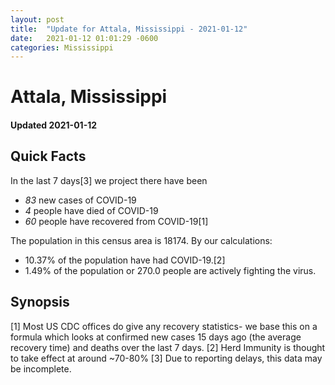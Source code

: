 ```yaml
---
layout: post
title:  "Update for Attala, Mississippi - 2021-01-12"
date:   2021-01-12 01:01:29 -0600
categories: Mississippi
---
```


# Attala, Mississippi
#### Updated 2021-01-12

## Quick Facts

In the last 7 days[3] we project there have been
- *83* new cases of COVID-19
- *4* people have died of COVID-19
- *60* people have recovered from COVID-19[1]

The population in this census area is 18174. By our calculations:
- 10.37% of the population have had COVID-19.[2]
- 1.49% of the population or 270.0 people are actively fighting the virus.

## Synopsis




[1] Most US CDC offices do give any recovery statistics- we base this on a formula which looks at confirmed new cases
15 days ago (the average recovery time) and deaths over the last 7 days.
[2] Herd Immunity is thought to take effect at around ~70-80%
[3] Due to reporting delays, this data may be incomplete. 
    